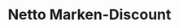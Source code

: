 ---
title: "Netto Marken-Discount"
url: /gerstetten/netto-marken-discount-steinbeisstrasse/
shop: Supermarkt
---
